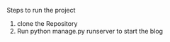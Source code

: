 Steps to run the project

1) clone the Repository
2) Run python manage.py runserver to start the blog
